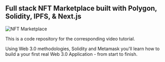 ## Full stack NFT Marketplace built with Polygon, Solidity, IPFS, & Next.js

![NFT Marketplace](https://i.ibb.co/K2FjvH3/Home.png)

This is a code repository for the corresponding video tutorial.

Using Web 3.0 methodologies, Solidity and Metamask you'll learn how to build a your first real Web 3.0 Application - from start to finish.
